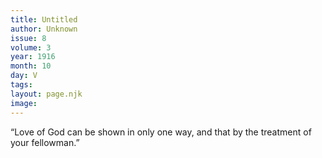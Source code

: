 ```yaml
---
title: Untitled
author: Unknown
issue: 8
volume: 3
year: 1916
month: 10
day: V
tags:
layout: page.njk
image:
---
```

“Love of God can be shown in only one way, and that by the treatment of your fellowman.”


